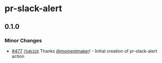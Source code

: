 # pr-slack-alert

## 0.1.0

### Minor Changes

- [#477](https://github.com/smartcontractkit/.github/pull/477)
  [`754b326`](https://github.com/smartcontractkit/.github/commit/754b326e0e87aa5de63f37b3ae054a5cc2e02de3)
  Thanks [@momentmaker](https://github.com/momentmaker)! - Initial creation of
  pr-slack-alert action
